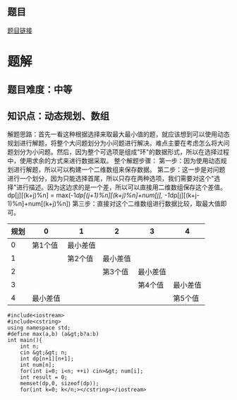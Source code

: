 ## 题目
[题目链接](https://www.nowcoder.com/practice/f0547964e1ce4509be188992736bbfd1?tpId=182&tqId=327545&sourceUrl=/exam/oj&channenl=wgithub&fromPut=wgithub)

# 题解

## 题目难度：中等

## 知识点：动态规划、数组
解题思路：首先一看这种根据选择来取最大最小值的题，就应该想到可以使用动态规划进行解题，将整个大问题划分为小问题进行解决。难点主要在考虑怎么将大问题划分为小问题。然后，因为整个可选项是组成"环"的数据形式，所以在选择过程中，使用求余的方式来进行数据采取。
整个解题步骤：
第一步：因为使用动态规划进行解题，所以可以构建一个二维数组来保存数据。
第二步：这一步是对问题进行一个划分，因为只能选择首尾，所以只存在两种选项，我们需要对这个"选择"进行描述。因为这边求的是一个差，所以可以直接用二维数组保存这个差值。
dp[j][(k+j)%n] = max(-1*dp[(j+1)%n][(k+j)%n]+num[j], -1*dp[j][(k+j-1)%n]+num[(k+j)%n])
第三步：直接对这个二维数组进行数据比较，取最大值即可。

规划 | 0 | 1 | 2| 3| 4
----|------|----|----|----|----
0 |  第1个值 | 最小差值
1 |   | 第2个值|最小差值
2 |  | |第3个值|最小差值
3||||第4个值|最小差值
4|最小差值||||第5个值

```
#include<iostream>
#include<cstring>
using namespace std;
#define max(a,b) (a&gt;b?a:b)
int main(){
    int n;
    cin &gt;&gt; n;
    int dp[n+1][n+1];
    int num[n];
    for(int i=0; i<n; ++i) cin>&gt; num[i];
    int result = 0;
    memset(dp,0, sizeof(dp));
    for(int k=0; k</n;></cstring></iostream>